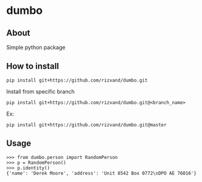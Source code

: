 # dumbo

## About
Simple python package

## How to install

```
pip install git+https://github.com/rizvand/dumbo.git
```
Install from specific branch

```
pip install git+https://github.com/rizvand/dumbo.git@<branch_name>
```
Ex:
```
pip install git+https://github.com/rizvand/dumbo.git@master
```


## Usage
```
>>> from dumbo.person import RandomPerson
>>> p = RandomPerson()
>>> p.identity()
{'name': 'Derek Moore', 'address': 'Unit 8542 Box 0772\nDPO AE 76016'}
```